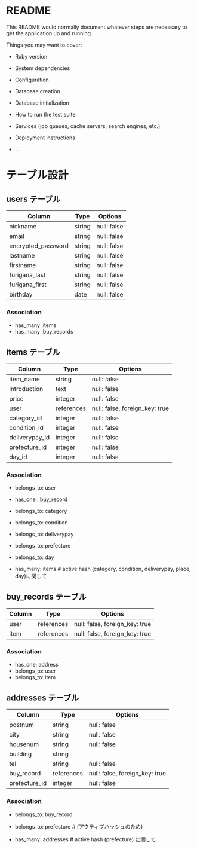# README

This README would normally document whatever steps are necessary to get the
application up and running.

Things you may want to cover:

* Ruby version

* System dependencies

* Configuration

* Database creation

* Database initialization

* How to run the test suite

* Services (job queues, cache servers, search engines, etc.)

* Deployment instructions

* ...



# テーブル設計

## users テーブル

| Column             | Type   | Options     |
| -------------------| ------ | ----------- |
| nickname           | string | null: false |
| email              | string | null: false |
| encrypted_password | string | null: false |
| lastname           | string | null: false |
| firstname          | string | null: false |
| furigana_last      | string | null: false |
| furigana_first     | string | null: false |
| birthday           | date   | null: false |

### Association

- has_many :items
- has_many :buy_records


## items テーブル

| Column         | Type       | Options                        |
| ------         | ------     | ------------------------------ |
| item_name      | string     | null: false                    |
| introduction   | text       | null: false                    |
| price          | integer    | null: false                    |
| user           | references | null: false, foreign_key: true |
| category_id    | integer    | null: false                    |
| condition_id   | integer    | null: false                    |
| deliverypay_id | integer    | null: false                    |
| prefecture_id  | integer    | null: false                    |
| day_id         | integer    | null: false                    |

### Association

- belongs_to: user
- has_one : buy_record
- belongs_to: category 
- belongs_to: condition 
- belongs_to: deliverypay
- belongs_to: prefecture
- belongs_to: day

- has_many: items    # active hash (category, condition, deliverypay, place, day)に関して
 

## buy_records テーブル

| Column | Type       | Options                        |
| ------ | ---------- | ------------------------------ |
| user   | references | null: false, foreign_key: true |
| item   | references | null: false, foreign_key: true |

### Association

- has_one: address
- belongs_to: user
- belongs_to: item


## addresses テーブル

| Column         | Type       | Options                        |
| ------         | ---------- | ------------------------------ |
| postnum        | string     | null: false                    |
| city           | string     | null: false                    |
| housenum       | string     | null: false                    |
| building       | string     |                                |
| tel            | string     | null: false                    |
| buy_record     | references | null: false, foreign_key: true |
| prefecture_id  | integer    | null: false                    |

### Association

- belongs_to: buy_record
- belongs_to: prefecture  # (アクティブハッシュのため)

- has_many: addresses  # active hash (prefecture) に関して